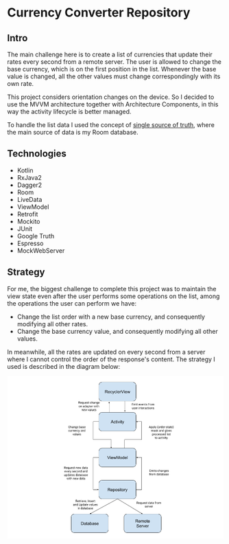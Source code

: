 # Currency Converter Repository

## Intro
The main challenge here is to create a list of currencies that update their rates every second from a remote server. The user is allowed to change the base currency, which is on the first position in the list. Whenever the base value is changed, all the other values must change correspondingly with its own rate.

This project considers orientation changes on the device. So I decided to use the MVVM architecture together with Architecture Components, in this way the activity lifecycle is better managed.

To handle the list data I used the concept of [single source of truth](https://developer.android.com/jetpack/docs/guide#persisting_data), where the main source of data is my Room database.

## Technologies
* Kotlin
* RxJava2
* Dagger2
* Room
* LiveData
* ViewModel
* Retrofit
* Mockito
* JUnit
* Google Truth
* Espresso
* MockWebServer

## Strategy
For me, the biggest challenge to complete this project was to maintain the view state even after the user performs some operations on the list, among the operations the user can perform we have:

* Change the list order with a new base currency, and consequently modifying all other rates.
* Change the base currency value, and consequently modifying all other values.

In meanwhile, all the rates are updated on every second from a server where I cannot control the order of the response's content. The strategy I used is described in the diagram below:

![](images/Strategy.png)
